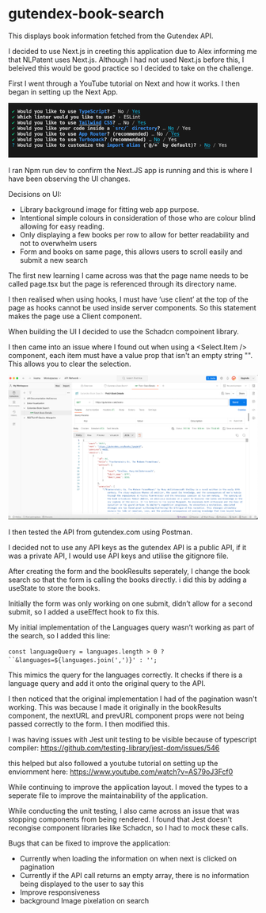 # gutendex-book-search
This displays book information fetched from the Gutendex API.

I decided to use Next.js in creeting this application due to Alex informing me that NLPatent uses Next.js. Although I had not used Next.js before this, I beleived this would be good practice so I decided to take on the challenge.

First I went through a YouTube tutorial on Next and how it works. I then began in setting up the Next App. 

![Alt text](image.png)

I ran Npm run dev to confirm the Next.JS app is running and this is where I have been observing the UI changes.

Decisions on UI:
- Library background image for fitting web app purpose.
- Intentional simple colours in consideration of those who are colour blind allowing for easy reading.
- Only displaying a few books per row to allow for better readability and not to overwhelm users
- Form and books on same page, this allows users to scroll easily and submit a new search

The first new learning I came across was that the page name needs to be called page.tsx but the page is referenced through its directory name.

I then realised when using hooks, I must have ‘use client’ at the top of the page as hooks cannot be used inside server components. So this statement makes the page use a Client component.

When building the UI I decided to use the Schadcn compoinent library.

I then came into an issue where I found out when using a <Select.Item /> component, each item must have a value prop that isn't an empty string "". This allows you to clear the selection.

![Alt text](image-1.png)

I then tested the API from gutendex.com using Postman.

I decided not to use any API keys as the gutendex API is a public API, if it was a private API, I would use API keys and utilise the gitignore file.

After creating the form and the bookResults seperately, I change the book search so that the form is calling the books directly. i did this by adding a useState to store the books.

Initially the form was only working on one submit, didn’t allow for a second submit, so I added a useEffect hook to fix this.

My initial implementation of the Languages query wasn’t working as part of the search, so I added this line:

`const languageQuery = languages.length > 0 ? ``&languages=${languages.join(',')}' : '';`

This mimics the query for the languages correctly. It checks if there is a language query and add it onto the original query to the API.


I then noticed that the original implementation I had of the pagination wasn't working. This was because I made it originally in the bookResults component, the nextURL and prevURL component props were not being passed correctly to the form. I then modified this. 

I was having issues with Jest unit testing to be visible because of typescript compiler:
https://github.com/testing-library/jest-dom/issues/546

this helped but also followed a youtube tutorial on setting up the enviornment here:
https://www.youtube.com/watch?v=AS79oJ3Fcf0

While continuing to improve the application layout. I moved the types to a seperate file to improve the maintainability of the application.

While conducting the unit testing, I also came across an issue that was stopping components from being rendered. I found that Jest doesn't recongise component libraries like Schadcn, so I had to mock these calls.

Bugs that can be fixed to improve the application:
- Currently when loading the information on when next is clicked on pagination 
- Currently if the API call returns an empty array, there is no information being displayed to the user to say this
- Improve responsiveness
- background Image pixelation on search